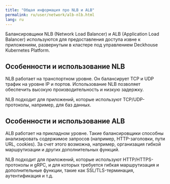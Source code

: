 ```yaml
---
title: "Общая информация про NLB и ALB"
permalink: ru/user/network/alb-nlb.html
lang: ru
---
```


Балансировщики NLB (Network Load Balancer) и ALB (Application Load Balancer) используются для предоставления доступа извне к приложениям, развернутым в кластере под управлением Deckhouse Kubernetes Platform.

## Особенности и использование NLB

NLB работает на транспортном уровне. Он балансирует TCP и UDP трафик на уровне IP и портов. Использование NLB позволяет обеспечить высокую производительность и низкую задержку.

NLB подходит для приложений, которые используют TCP/UDP-протоколы, например, для баз данных.

## Особенности и использование ALB

ALB работает на прикладном уровне. Такие балансировщики способны анализировать содержимое запросов (например, HTTP-заголовки, пути URL, cookies). За счет этого возможна, например, организация гибкой маршрутизации и других дополнительных функций.

NLB подходит для приложений, которые используют HTTP/HTTPS-протоколы и gRPC, и для которых требуется гибкая маршрутизация и дополнительные функции, такие как SSL/TLS-терминация, аутентификация и т.д.
